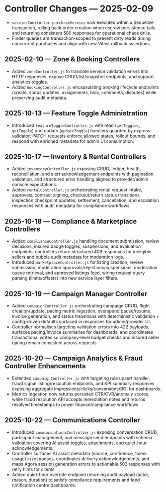 # Controller Changes — 2025-02-09

- `serviceController.purchaseService` now executes within a Sequelize transaction, rolling back order creation when escrow persistence fails and returning consistent 500 responses for operational chaos drills.
- Finder queries are transaction-scoped to prevent dirty reads during concurrent purchases and align with new Vitest rollback assertions.
## 2025-02-10 — Zone & Booking Controllers
- Added `zoneController.js` to translate service validation errors into HTTP responses, expose CRUD/list/snapshot endpoints, and support analytics toggles.
- Added `bookingController.js` encapsulating booking lifecycle endpoints (create, status updates, assignments, bids, comments, disputes) while preserving audit metadata.

## 2025-10-13 — Feature Toggle Administration
- Introduced `featureToggleController.js` with read (`getToggles`, `getToggle`) and update (`updateToggle`) handlers guarded by express-validator; PATCH requests enforce allowed states, rollout bounds, and respond with enriched metadata for admin UI consumption.

## 2025-10-17 — Inventory & Rental Controllers
- Added `inventoryController.js` exposing CRUD, ledger, health, reconciliation, and alert acknowledgement endpoints with pagination, validation, and structured error handling aligned to provider/admin console expectations.
- Added `rentalController.js` orchestrating rental request intake, approvals, contract signing, checkout/return status transitions, inspection checkpoint updates, settlement, cancellation, and escalation responses with audit metadata for compliance workflows.

## 2025-10-18 — Compliance & Marketplace Controllers
- Added `complianceController.js` handling document submission, review decisions, insured badge toggles, suspensions, and evaluation endpoints; controllers return structured 409 responses for ineligible sellers and bubble audit metadata for moderation logs.
- Introduced `marketplaceController.js` for listing creation, review submission, moderation approvals/rejections/suspensions, moderation queue retrieval, and approved listings feed, wiring request query parsing (limits/offsets) into new service layer filters.

## 2025-10-19 — Campaign Manager Controller
- Added `campaignController.js` orchestrating campaign CRUD, flight creation/update, pacing metric ingestion, overspend pause/resume, invoice generation, and status transitions with deterministic validation + config-driven defaults surfaced in responses for admin/provider UI.
- Controller normalises targeting validation errors into 422 payloads, surfaces pacing/invoice summaries for dashboards, and coordinates transactional writes so company-level budget checks and insured seller gating remain consistent across requests.

## 2025-10-20 — Campaign Analytics & Fraud Controller Enhancements
- Extended `campaignController.js` with targeting rule upsert handler, fraud signal listing/resolution endpoints, and KPI summary responses exposing aggregate impressions/clicks/conversions/ROI for dashboards.
- Metrics ingestion now returns persisted CTR/CVR/anomaly scores, while fraud resolution API accepts remediation notes and returns resolved timestamps to power finance/compliance workflows.

## 2025-10-22 — Communications Controller
- Introduced `communicationsController.js` exposing conversation CRUD, participant management, and message send endpoints with schema validation covering AI assist toggles, attachments, and quiet-hour acknowledgements.
- Controller surfaces AI assist metadata (source, confidence, token usage) in responses, coordinates delivery acknowledgements, and maps Agora session generation errors to actionable 503 responses with retry hints for clients.
- Added quiet-hour override endpoint returning audit payload (actor, reason, duration) to satisfy compliance requirements and feed notification centre dashboards.
